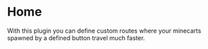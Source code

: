 # Home
With this plugin you can define custom routes where your minecarts spawned by a defined button travel much faster.
